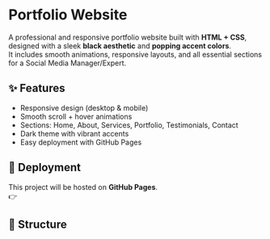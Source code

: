 # Portfolio Website

A professional and responsive portfolio website built with **HTML + CSS**, designed with a sleek **black aesthetic** and **popping accent colors**.  
It includes smooth animations, responsive layouts, and all essential sections for a Social Media Manager/Expert.

## ✨ Features
- Responsive design (desktop & mobile)
- Smooth scroll + hover animations
- Sections: Home, About, Services, Portfolio, Testimonials, Contact
- Dark theme with vibrant accents
- Easy deployment with GitHub Pages

## 🚀 Deployment
This project will be hosted on **GitHub Pages**.  
👉

## 📂 Structure
